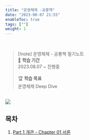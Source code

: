 ```yaml
---
title: "운영체제 -공룡책"
date: "2023-08-07 21:55"
enableToc: true
tags: [""]
weight: 1
---
```


<br>

> [!note] 운영체제 - 공룡책 필기노트
> <br>
> 📅 **학습 기간** <br>
> 2023.08.07 ~ 진행중
><br><br>
> 🏆 **학습 목표** <br>
> 운영체제 Deep Dive

<br>

<img class="book" src="https://image.yes24.com/goods/89496122/XL">

<br>

## 목차

1. [Part 1 개관 - Chapter 01 서론](brain/Book/dinosaur/chap01)